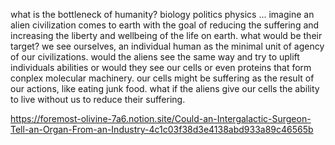 what is the bottleneck of humanity?
	biology
	politics
	physics
	...
imagine an alien civilization comes to earth with the goal of  reducing the suffering and increasing the liberty and wellbeing of the life on earth.
what would be their target? we see ourselves, an individual human as the minimal unit of agency of our civilizations.
would the aliens see the same way and try to uplift individuals abilities
or would they see our cells or even proteins that form conplex molecular machinery.
our cells might be suffering as the result of our actions, like eating junk food.
what if the aliens give our cells the ability to live without us to reduce their suffering.

https://foremost-olivine-7a6.notion.site/Could-an-Intergalactic-Surgeon-Tell-an-Organ-From-an-Industry-4c1c03f38d3e4138abd933a89c46565b

